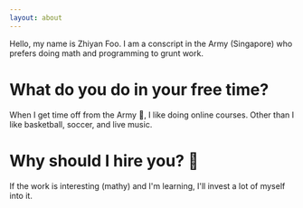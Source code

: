 ```yaml
---
layout: about
---
```


Hello, my name is Zhiyan Foo. I am a conscript in the Army (Singapore) who
prefers doing math and programming to grunt work. 

# What do you do in your free time?
When I get time off from the Army :pray:, I like doing online courses. Other
than I like basketball, soccer, and live music. 

# Why should I hire you? :necktie: 
If the work is interesting (mathy) and I'm learning, I'll invest a lot of
myself into it.
